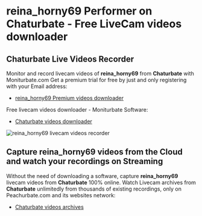 # reina_horny69 Performer on Chaturbate - Free LiveCam videos downloader

## Chaturbate Live Videos Recorder

Monitor and record livecam videos of **reina_horny69** from **Chaturbate** with Moniturbate.com
Get a premium trial for free by just and only registering with your Email address:
* [reina_horny69 Premium videos downloader](https://moniturbate.com/request-demo-licence-key.html)

Free livecam videos downloader - Moniturbate Software:
* [Chaturbate videos downloader](https://moniturbate.com/moniturbate-download-software.html)

![reina_horny69 livecam videos recorder](https://peachurnet.com/templates/moniturbate-software.png)


## Capture reina_horny69 videos from the Cloud and watch your recordings on Streaming

Without the need of downloading a software, capture **reina_horny69** livecam videos from **Chaturbate** 100% online.
Watch Livecam archives from **Chaturbate** unlimitedly from thousands of existing recordings, only on Peachurbate.com and its websites network:
* [Chaturbate videos archives](https://peachurnet.com/)